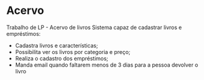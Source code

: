 # Acervo
Trabalho de LP - Acervo de livros 
Sistema capaz de cadastrar livros e empréstimos:
- Cadastra livros e características;
- Possibilita ver os livros por categoria e preço; 
- Realiza o cadastro dos empréstimos;
- Manda email quando faltarem menos de 3 dias para a pessoa devolver o livro
